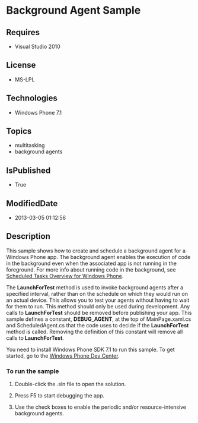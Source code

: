 # Background Agent Sample
## Requires
* Visual Studio 2010
## License
* MS-LPL
## Technologies
* Windows Phone 7.1
## Topics
* multitasking
* background agents
## IsPublished
* True
## ModifiedDate
* 2013-03-05 01:12:56
## Description

<div id="mainBody">
<p></p>
<div class="introduction">
<p>This sample shows how to create and schedule a background agent for a Windows&nbsp;Phone app. The background agent enables the execution of code in the background even when the associated app is not running in the foreground. For more info about running code
 in the background, see <a href="http://go.microsoft.com/fwlink/?LinkId=219414">Scheduled Tasks Overview for Windows Phone</a>.</p>
<p>The <b>LaunchForTest</b> method is used to invoke background agents after a specified interval, rather than on the schedule on which they would run on an actual device. This allows you to test your agents without having to wait for them to run. This method
 should only be used during development. Any calls to <b>LaunchForTest</b> should be removed before publishing your app. This sample defines a constant,
<b>DEBUG_AGENT</b>, at the top of MainPage.xaml.cs and ScheduledAgent.cs that the code uses to decide if the
<b>LaunchForTest</b> method is called. Removing the definition of this constant will remove all calls to<b> LaunchForTest</b>.</p>
<p>You need to install Windows&nbsp;Phone&nbsp;SDK&nbsp;7.1 to run this sample. To get started, go to the
<a href="http://go.microsoft.com/fwlink/?LinkID=259204">Windows Phone Dev Center</a>.</p>
<h3 class="procedureSubHeading">To run the sample</h3>
<div class="subSection">
<ol>
<li>
<p>Double-click the .sln file to open the solution.</p>
</li><li>
<p>Press F5 to start debugging the app.</p>
</li><li>
<p>Use the check boxes to enable the periodic and/or resource-intensive background agents.
</p>
</li></ol>
</div>
</div>
</div>
